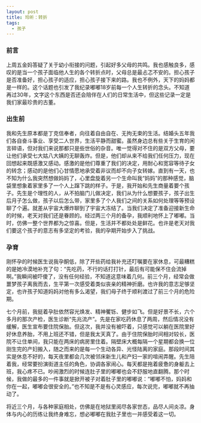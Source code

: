 ```yaml
---
layout: post
title: 玲听：转折
tags:
  - 孩子
---
```


### 前言

上周五金妈答疑了关于幼小衔接的问题，引起好多父母的共鸣。我也感触良多，感叹的是当一个孩子面临他人生的各个转折点时，父母总是最忐忑不安的。担心孩子是否准备好，担心孩子的适应，担心孩子接下来的路。我也不例外，天下的妈妈都是一样的。这个话题也引发了我纪录嘟嘟18岁前每一个人生转折的念头。不知道再过30年，文字这个东西是否还会陪伴在人们的日常生活中，但这些记录一定是我们家最珍贵的古董。

### 出生前

我和先生原本都是丁克信奉者，向往着自由自在、无拘无束的生活。结婚头五年我们各自奋斗事业、享受二人世界，生活平静而甜蜜。虽然身边总有些关于生育的闲言碎语，但对我们来说那都只是些世俗的杂音。唯一觉得对不住的是双方父母，要让他们承受七大姑八大姨的无聊轰炸。但是，他们却从来不给我们任何压力，现在回想起来既感激又感动。感激的是他们尊重了我们的决定，用耐心和宽容等待子女的转念；感动的是他们心甘情愿地承受着非议而却不向子女转嫁。直到有一天，也不知为什么我突然想做妈妈了，心里盘旋着另一个生命叫我“妈妈”的那种感觉，脑袋里想象着家里多了一个人上蹿下跳的样子。于是，我开始和先生商量着要个孩子。先生是个理性的人，从不拍脑门儿做决定，我们从为什么想要孩子，孩子出生后月子怎么做，孩子以后怎么带，家里多了个人我们之间的关系如何处理等等预设聊了个遍。就差从宇宙大爆炸聊到了宇宙大冻结了。当我们决定了准备迎接新生命的时候，老天对我们还是眷顾的。经过两三个月的备孕，我顺利地怀上了嘟嘟。当时，仿佛一整个世界都为之惊喜。但是，生活并不都处处是鲜花。也许是老天对我们要这个孩子的意志有多坚定的考验，我的孕期开始步入了挑战。

### 孕育

刚怀孕的时候医生说我孕酮低，除了开些药给我补充还叮嘱要在家休息，可最糟糕的是她冷漠地补充了句：“先吃药，不行的话打打针，最后有可能保不住会流掉啊。”我瞬间被吓傻了，没有任何经验，不知道这意味着几何。前三个月，经常会做噩梦孩子离我而去，生平第一次感受着类似丧亲的精神折磨。也许我的意志足够坚定，也许孩子知道妈妈对他有多么渴望，我们母子终于顺利渡过了前三个月的危险期。

七个月前，我挺着孕肚依然容光焕发、精神矍铄、健步如飞。但是好景不长，六个多月的那次产检，医生诊断“先兆流产”。先是在家吃药休息了两周，然后情况没有缓解，医生宣布要住院保胎。但这次，我并没有被吓着，只感觉可以躺在医院里好好休息养胎，不用上班还不错，但是我太天真了。由于住院保胎时间相对较长，医院不让住单间，我只能在两床的病房里住着。隔壁床大概每隔一个星期都会换一位刚生完的产妇搬入，随之而来的是每一个生动各异、光怪陆离的家庭。那段时间其实是休息不好的，每天夜里都会几次被邻床新生儿和产妇一家的喧闹弄醒。先生陪着我，经常要扮演街道主任的角色，协调各家闹心。每天都是拖着疲惫的身躯去上班，我心疼不已。吵闹激烈的时候连肚子里的嘟嘟也会不舒服地直翻腾。那个时候，我做的最多的一件事就是掀开被子对着肚子里的嘟嘟说：“嘟嘟不怕，妈妈和你在一起，嘟嘟会很安全的。”也不知是不是有心灵感应，每次说完，嘟嘟就不再抽动了。

将近三个月，与各种家庭相处，仿佛是在地狱里阅尽各家世态，品尽人间炎凉。身体与内心的历练让我终身难忘，想必嘟嘟在我肚子里也一并感受着这一切。